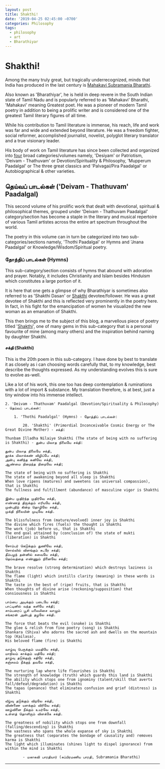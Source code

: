 ```yaml
---
layout: post
title: Shakthi!
date: '2019-04-25 02:45:00 −0700'
categories: Philosophy
tags:
  - philosophy
  - art
  - Bharathiyar
---
```


# Shakthi!

Among the many truly great, but tragically underrecognized, minds that India has produced in the last century is [Mahakavi Subramania Bharathi](https://en.wikipedia.org/wiki/Subramania_Bharati).

Also known as &apos;Bharathiyar&apos;, he is held in deep revere in the South Indian state of Tamil Nadu and is popularly referred to as &apos;Mahakavi&apos; Bharathi, &apos;Mahakavi&apos; meaning Greatest poet. He was a pioneer of modern Tamil poetry in addition to being a prolific writer and is considered one of the greatest Tamil literary figures of all time.

While his contribution to Tamil literature is immense, his reach, life and work was far and wide and extended beyond literature. He was a freedom fighter, social reformer, accomplished journalist, novelist, polyglot literary translator and a true visionary leader.

His body of work on Tamil literature has since been collected and organized into [four](http://www.lakshmansruthi.com/tamilbooks/bharathiar/) broad categories/volumes namely, &apos;Desiyam&apos; or Patriotism, &apos;Deivam - Thathuvam&apos; or Devotion/Spirituality & Philosophy, &apos;Mupperum Paadalgal&apos; or The three great classics and &apos;Palvagai/Pira Paadalgal&apos; or Autobiographical & other varieties.

##  தெய்வப் பாடல்கள் (&apos;Deivam - Thathuvam&apos; Paadalgal)

This second volume of his prolific work that dealt with devotional, spiritual & philosophical themes, grouped under &apos;Deivam - Thathuvam Paadalgal&apos; category/section has become a staple in the literary and musical repertoire of various Tamil artistes across the entire art spectrum throughout the world.

The poetry in this volume can in turn be categorized into two sub-categories/sections namely, &apos;Thothi Paadalgal&apos; or Hymns and &apos;Jnana Paadalgal&apos; or Knowledge/Wisdom/Spiritual poetry.

###  தோத்திப் பாடல்கள் (Hymns)

This sub-category/section consists of hymns that abound with adoration and prayer. Notably, it includes Christianity and Islam besides Hinduism which constitutes a large portion of it. 

It is here that one gets a glimpse of why Bharathiyar is sometimes also referred to as &apos;Shakthi Dasan&apos; or [Shakthi](https://en.wikipedia.org/wiki/Shakti) devotee/follower. He was a great devotee of Shakthi and this is reflected very prominently in the poetry here. In fact, in his fight for the emancipation of women he visualized the new woman as an emanation of Shakthi.

This then brings me to the subject of this blog, a marvellous piece of poetry titled &apos;[Shakthi](https://ta.wikisource.org/wiki/பாரதியாரின்_தெய்வப்பாடல்கள்/20._சக்தி)&apos;, one of many gems in this sub-category that is a personal favourite of mine (among many others) and the inspiration behind naming by daughter Shakthi.

#### சக்தி (Shakthi)

This is the 20th poem in this sub-category. I have done by best to translate it as closely as i can choosing words carefully that, to my knowledge, best describe the thoughts expressed. As my understanding evolves this is sure to evolve as-well.

Like a lot of his work, this one too has deep contemplation & ruminations with a lot of import & substance. My translation therefore, is at best, just a tiny window into his immense intellect.

```
2. 'Deivam - Thathuvam' Paadalgal (Devotion/Spirituality & Philosophy) - தெய்வப் பாடல்கள்: 

	1. 'Thothi Paadalgal' (Hymns) - தோத்திப் பாடல்கள்:

		20. 'Shakthi' (Primordial Inconceivable Cosmic Energy or The Great Divine Mother) - சக்தி:

Thunbam Illadha Nilaiye Shakthi (The state of being with no suffering is Shakthi) - துன்ப மிலாத நிலையே சக்தி:

துன்ப மிலாத நிலையே சக்தி,
தூக்க மிலாக்கண் விழிப்பே சக்தி;
அன்பு கனிந்த கனிவே சக்தி,
ஆண்மை நிறைந்த நிறைவே சக்தி;

The state of being with no suffering is Shakthi
The state of awakening beyond all sleep is Shakthi
When love ripens (matures) and sweetens (as universal compassion), that is Shakthi
The fullness and fulfillment (abundance) of masculine vigor is Shakthi

இன்ப முதிர்ந்த முதிர்வே சக்தி,
எண்ணத் திருக்கும் எரியயே சக்தி,
முன்புநிற் கின்ற தொழிலே சக்தி,
முக்தி நிலையின் முடிவே சக்தி.

The blissfulness from (mature/evolved) inner joy is Shakthi
The divine which fires (fuels) the thought is Shakthi
The work (job) before us, that is Shakthi
The end goal attained by (conclusion of) the state of mukti (liberation) is Shakthi

சோம்பர் கெடுக்கும் துணிவே சக்தி,
சொல்லில் விளங்கும் சுடரே சக்தி;
தீம்பழந் தன்னில் சுவையே சக்தி,
தெய்வத்தை எண்ணும் நினைவே சக்தி;

The brave resolve (strong determination) which destroys laziness is Shakthi
The flame (light) which instills clarity (meaning) in these words is Shakthi
The taste in the best of (ripe) fruits, that is Shakthi
When thoughts of divine arise (reckoning/supposition) that consiousness is Shakthi

பாம்பை அடிக்கும் படையே சக்தி;
பாட்டினில் வந்த களியே சக்தி;
சாம்பரைப் பூசி மலைமிசை வாழும்
சங்கரன் அன்புத் தழலே சக்தி.

The force that beats the evil (snake) is Shakthi
The glee & relish from fine poetry (song) is Shakthi
Shankara (Shiva) who adorns the sacred ash and dwells on the mountain top (Kailasa),
His beloved flame (fire) is Shakthi

வாழ்வு பெருக்கும் மமதியே சக்தி,
மாநிலம் காக்கும் மதியே சக்தி;
தாழ்வு தடுக்குஞ் சதிரே சக்தி,
சஞ்சலம் நீக்குந் தவமே சக்தி,

The nurturing lap where life flourishes is Shakthi
The strength of knowledge (truth) which guards this land is Shakthi
The ability which stops one from ignominy (talent/skill that averts fall/defeat/degradation) is Shakthi
The tapas (penance) that eliminates confusion and grief (distress) is Shakthi

வீழ்வு தடுக்கும் விறலே சக்தி,
விண்ணை யளக்கும் விரிவே சக்தி;
ஊழ்வினை நீக்கும் உயர்வே சக்தி,
உள்ளத் தொளிரும் விளக்கே சக்தி.

The greatness of nobility which stops one from downfall (falling/descending) is Shakthi
The vastness who spans the whole expanse of sky is Shakthi
The greatness that (separates the bondage of causality and) removes karma is Shakthi
The light which illuminates (shines light to dispel ignorance) from within the mind is Shakthi

		- மகாகவி பாரதியார் (சுப்பிரமணிய பாரதி, Subramania Bharathi)
```

---
